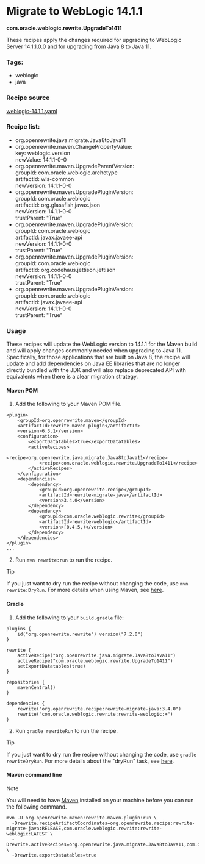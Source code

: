 # Migrate to WebLogic 14.1.1
**com.oracle.weblogic.rewrite.UpgradeTo1411**

These recipes apply the changes required for upgrading to WebLogic Server 14.1.1.0.0 and for upgrading from Java 8 to Java 11.

### Tags:
  - weblogic
  - java

### Recipe source

[weblogic-14.1.1.yaml](https://github.com/oracle/rewrite-recipes/blob/main/rewrite-weblogic/src/main/resources/META-INF/rewrite/weblogic-14.1.1.yaml)

### Recipe list:
- org.openrewrite.java.migrate.Java8toJava11
- org.openrewrite.maven.ChangePropertyValue: </br>
    key: weblogic.version </br>
    newValue: 14.1.1-0-0 </br>
- org.openrewrite.maven.UpgradeParentVersion: </br>
    groupId: com.oracle.weblogic.archetype </br>
    artifactId: wls-common </br>
    newVersion: 14.1.1-0-0 </br>
- org.openrewrite.maven.UpgradePluginVersion: </br>
    groupId: com.oracle.weblogic </br>
    artifactId: org.glassfish.javax.json </br>
    newVersion: 14.1.1-0-0 </br>
    trustParent: "True" </br>
- org.openrewrite.maven.UpgradePluginVersion: </br>
    groupId: com.oracle.weblogic </br>
    artifactId: javax.javaee-api </br>
    newVersion: 14.1.1-0-0 </br>
    trustParent: "True" </br>
- org.openrewrite.maven.UpgradePluginVersion: </br>
    groupId: com.oracle.weblogic </br>
    artifactId: org.codehaus.jettison.jettison </br>
    newVersion: 14.1.1-0-0 </br>
    trustParent: "True" </br>
- org.openrewrite.maven.UpgradePluginVersion: </br>
    groupId: com.oracle.weblogic </br>
    artifactId: javax.javaee-api </br>
    newVersion: 14.1.1-0-0 </br>
    trustParent: "True" </br>

### Usage

These recipes will update the WebLogic version to 14.1.1 for the Maven build and will apply changes commonly needed when upgrading to Java 11. Specifically, for those applications that are built on Java 8, the recipe will update and add dependencies on Java EE libraries that are no longer directly bundled with the JDK and will also replace deprecated API with equivalents when there is a clear migration strategy.

#### Maven POM

1. Add the following to your Maven POM file.
```
<plugin>
    <groupId>org.openrewrite.maven</groupId>
    <artifactId>rewrite-maven-plugin</artifactId>
    <version>6.3.1</version>
    <configuration>
        <exportDatatables>true</exportDatatables>
        <activeRecipes>
            <recipe>org.openrewrite.java.migrate.Java8toJava11</recipe>
            <recipe>com.oracle.weblogic.rewrite.UpgradeTo1411</recipe>
        </activeRecipes>
    </configuration>
    <dependencies>
        <dependency>
            <groupId>org.openrewrite.recipe</groupId>
            <artifactId>rewrite-migrate-java</artifactId>
            <version>3.4.0</version>
        </dependency>
        <dependency>
            <groupId>com.oracle.weblogic.rewrite</groupId>
            <artifactId>rewrite-weblogic</artifactId>
            <version>[0.4.5,)</version>
        </dependency>
    </dependencies>
</plugin>
...
```
2. Run `mvn rewrite:run` to run the recipe.

> [!TIP]  
> If you just want to dry run the recipe without changing the code, use `mvn rewrite:DryRun`. For more details when using Maven, see [here](https://docs.openrewrite.org/reference/rewrite-maven-plugin).

#### Gradle

1. Add the following to your `build.gradle` file:

```
plugins {
    id("org.openrewrite.rewrite") version("7.2.0")
}

rewrite {
    activeRecipe("org.openrewrite.java.migrate.Java8toJava11")
    activeRecipe("com.oracle.weblogic.rewrite.UpgradeTo1411")
    setExportDatatables(true)
}

repositories {
    mavenCentral()
}

dependencies {
    rewrite("org.openrewrite.recipe:rewrite-migrate-java:3.4.0")
    rewrite("com.oracle.weblogic.rewrite:rewrite-weblogic:+")
}
```
2. Run `gradle rewriteRun` to run the recipe.

> [!TIP]  
> If you just want to dry run the recipe without changing the code, use `gradle rewriteDryRun`. For more details about the "dryRun" task, see [here](https://docs.openrewrite.org/reference/gradle-plugin-configuration#the-dryrun-task).


#### Maven command line

> [!NOTE]
> You will need to have [Maven](https://maven.apache.org/download.cgi) installed on your machine before you can run the following command.

```
mvn -U org.openrewrite.maven:rewrite-maven-plugin:run \
  -Drewrite.recipeArtifactCoordinates=org.openrewrite.recipe:rewrite-migrate-java:RELEASE,com.oracle.weblogic.rewrite:rewrite-weblogic:LATEST \
  -Drewrite.activeRecipes=org.openrewrite.java.migrate.Java8toJava11,com.oracle.weblogic.rewrite.UpgradeTo1411 \
  -Drewrite.exportDatatables=true
  ```
